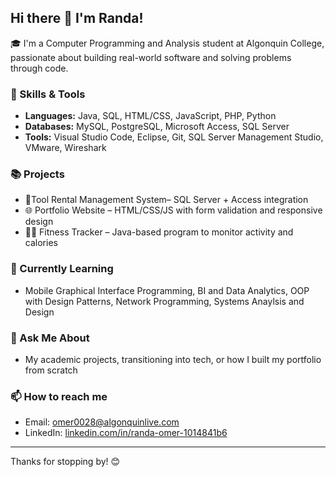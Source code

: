 ## Hi there 👋 I'm Randa!

🎓 I'm a Computer Programming and Analysis student at Algonquin College, passionate about building real-world software and solving problems through code.

### 🔧 Skills & Tools
- **Languages:** Java, SQL, HTML/CSS, JavaScript, PHP, Python  
- **Databases:** MySQL, PostgreSQL, Microsoft Access, SQL Server  
- **Tools:** Visual Studio Code, Eclipse, Git, SQL Server Management Studio, VMware, Wireshark  

### 📚 Projects
- 🔧Tool Rental Management System– SQL Server + Access integration  
- 🌐 Portfolio Website – HTML/CSS/JS with form validation and responsive design  
- 🏃‍♀️ Fitness Tracker – Java-based program to monitor activity and calories

### 🌱 Currently Learning
- Mobile Graphical Interface Programming, BI and Data Analytics, OOP with Design Patterns, Network Programming, Systems Anaylsis and Design 

### 💬 Ask Me About
- My academic projects, transitioning into tech, or how I built my portfolio from scratch

### 📫 How to reach me
- Email: omer0028@algonquinlive.com  
- LinkedIn: [linkedin.com/in/randa-omer-1014841b6](https://www.linkedin.com/in/randa-omer-1014841b6/)

---

Thanks for stopping by! 😊

